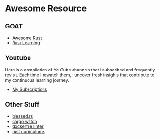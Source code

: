 # Awesome Resource

## GOAT

- <a href="https://github.com/rust-unofficial/awesome-rust" target="_blank">Awesome Rust</a>
- <a href="https://github.com/ctjhoa/rust-learning" target="_blank">Rust Learning</a>

## Youtube
Here is a compilation of YouTube channels that I subscribed and frequently revisit. Each time I rewatch them, I uncover fresh insights that contribute to my continuous learning journey.
- <a href="https://www.youtube.com/channel/UCZdjkRdZyH9wsSL5A5CpR9Q" target="_blank">My Subscriptions</a>


## Other Stuff
- <a href="https://blessed.rs/crates" target="_blank">blessed.rs</a>
- <a href="https://github.com/watchexec/cargo-watch" target="_blank">cargo watch</a>
- <a href="https://github.com/hadolint/hadolint" target="_blank">dockerfile linter</a>
- <a href="https://github.com/AbdesamedBendjeddou/Rusty-CS" target="_blank">rust curriculums</a>

